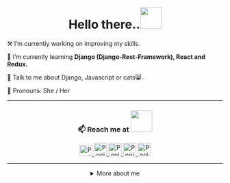 
<h1 align="center"> Hello there..<img src = "https://media.giphy.com/media/kBZ212yGzFaxgkSIKW/giphy.gif" width = 50px/> </h1>

<p> ⚒ I’m currently working on improving my skills.</p>
<p>🌱 I’m currently learning <strong>Django (Django-Rest-Framework), React and Redux.</strong></p>
<p> 💬 Talk to me about Django, Javascript or cats😸. </p>
<p>👩 Pronouns: She / Her </p>
<hr/>
<h3 align="center">📫 Reach me at <img src = "https://media.giphy.com/media/dz7r1lrzn55rKPrL3Q/giphy.gif" width = 50px/> </h3>
<div align= "center">
   <a href="https://twitter.com/PoojaGhodmode">
    <img src="https://www.vectorlogo.zone/logos/twitter/twitter-official.svg" alt="Pooja Ghodmode's Twitter Profile" height="25" width="30">
  </a>
  <a href="https://dev.to/poojaghodmode">
    <img src="https://www.vectorlogo.zone/logos/devto/devto-icon.svg" alt="Pooja Ghodmode's DEV Profile" height="30" width="30">
  </a>
  <a href="https://pooja.hashnode.dev/">
    <img src="https://cdn.hashnode.com/res/hashnode/image/upload/v1611902473383/CDyAuTy75.png?auto=compress" alt="Pooja Ghodmode's Hashnode Profile" height="30" width="30">
  </a>
  <a href="https://poojaghodmode.medium.com/">
    <img src="https://www.vectorlogo.zone/logos/medium/medium-tile.svg" alt="Pooja Ghodmode's Medium Profile" height="30" width="30">
  </a>
  
  <a href="https://www.linkedin.com/in/poojaghodmode/">
    <img src="https://www.vectorlogo.zone/logos/linkedin/linkedin-icon.svg" alt="Pooja Ghodmode's LinkedIn Profile" height="30" width="30">
  </a>
</div>
<hr/>

<div align = "center">
<details>
   <summary>More about me</summary>
  
 <img src = "https://media.giphy.com/media/H1jSPXCJmo8AZi3gdP/giphy.gif" width = 100px/>
<h3>Top Languages</h3>
<img src = "https://github-readme-stats.vercel.app/api/top-langs/?username=PoojaGhodmode&langs_count=5&theme=tokyonight" alt="Pooja Ghodmode's Top languages" />


<h3>Profile stats:</h3>
<img src = "https://github-readme-stats.vercel.app/api/?username=PoojaGhodmode&count_private=true&theme=tokyonight&showicons=true" alt="Pooja Ghodmode's Profile stats"/>


</details>
   </div>




